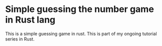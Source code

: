 # Simple guessing the number game in Rust lang
This is a simple guessing game in rust. This is part of my ongoing tutorial series in Rust.
